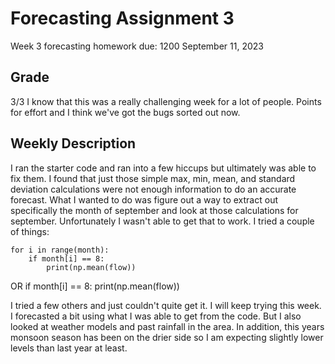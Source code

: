# Forecasting Assignment 3

Week 3 forecasting homework due: 1200 September 11, 2023

##
## Grade
3/3 I know that this was a really challenging week for a lot of people. Points for effort and I think we've got the bugs sorted out now. 
##

## Weekly Description

I ran the starter code and ran into a few hiccups but ultimately was able to fix them. I found that just those simple max, min, mean, and standard deviation calculations were not enough information to do an accurate forecast. What I wanted to do was figure out a way to extract out specifically the month of september and look at those calculations for september. Unfortunately I wasn't able to get that to work. I tried a couple of things:

    for i in range(month):
        if month[i] == 8:
            print(np.mean(flow))
OR
    if month[i] == 8:
        print(np.mean(flow))

I tried a few others and just couldn't quite get it. I will keep trying this week. I forecasted a bit using what I was able to get from the code. But I also looked at weather models and past rainfall in the area. In addition, this years monsoon season has been on the drier side so I am expecting slightly lower levels than last year at least. 